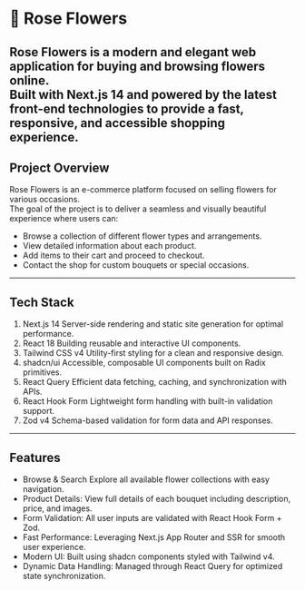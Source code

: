# 🌹 Rose Flowers
**Rose Flowers** is a modern and elegant web application for buying and browsing flowers online.  
Built with **Next.js 14** and powered by the latest front-end technologies to provide a fast, responsive, and accessible shopping experience.
---

## Project Overview
Rose Flowers is an e-commerce platform focused on selling flowers for various occasions.  
The goal of the project is to deliver a seamless and visually beautiful experience where users can:
- Browse a collection of different flower types and arrangements.
- View detailed information about each product.
- Add items to their cart and proceed to checkout.
- Contact the shop for custom bouquets or special occasions.
---

##  Tech Stack
1. Next.js 14 Server-side rendering and static site generation for optimal performance. 
2. React 18 Building reusable and interactive UI components.
3. Tailwind CSS v4 Utility-first styling for a clean and responsive design.
4. shadcn/ui Accessible, composable UI components built on Radix primitives.
5. React Query Efficient data fetching, caching, and synchronization with APIs.
6. React Hook Form Lightweight form handling with built-in validation support.
7. Zod v4 Schema-based validation for form data and API responses.
---

## Features
- Browse & Search Explore all available flower collections with easy navigation.  
- Product Details: View full details of each bouquet including description, price, and images.  
- Form Validation: All user inputs are validated with React Hook Form + Zod.  
- Fast Performance: Leveraging Next.js App Router and SSR for smooth user experience.  
- Modern UI: Built using shadcn components styled with Tailwind v4.  
- Dynamic Data Handling: Managed through React Query for optimized state synchronization.  


